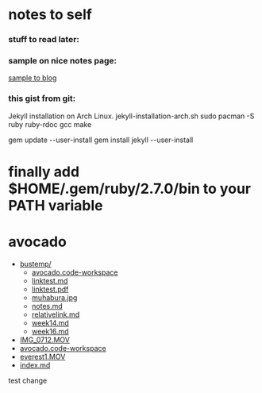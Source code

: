 # notes to self  

### stuff to read later:  

### sample on nice notes page:  
[sample to blog](https://kjaer.io/notes/)


### this gist from git:  

Jekyll installation on Arch Linux.
jekyll-installation-arch.sh
sudo pacman -S ruby ruby-rdoc gcc make

gem update --user-install
gem install jekyll --user-install

# finally add $HOME/.gem/ruby/2.7.0/bin to your PATH variable


# avocado

* [bustemp/](./avocado/bustemp)
  * [avocado.code-workspace](./avocado/bustemp/avocado.code-workspace)
  * [linktest.md](./avocado/bustemp/linktest.md)
  * [linktest.pdf](./avocado/bustemp/linktest.pdf)
  * [muhabura.jpg](./avocado/bustemp/muhabura.jpg)
  * [notes.md](./avocado/bustemp/notes.md)
  * [relativelink.md](./avocado/bustemp/relativelink.md)
  * [week14.md](./avocado/bustemp/week14.md)
  * [week16.md](./avocado/bustemp/week16.md)
* [IMG_0712.MOV](./avocado/IMG_0712.MOV)
* [avocado.code-workspace](./avocado/avocado.code-workspace)
* [everest1.MOV](./avocado/everest1.MOV)
* [index.md](./avocado/index.md)


test change
